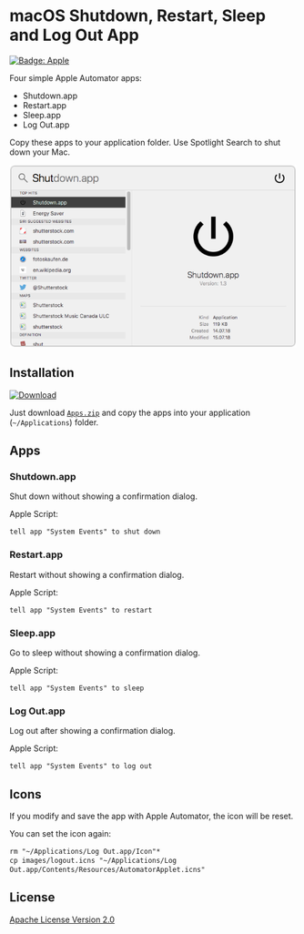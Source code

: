 # macOS Shutdown, Restart, Sleep and Log Out App

[![Badge: Apple](https://img.shields.io/badge/Apple-000000.svg?logo=apple&logoColor=white)](https://github.com/Cyclenerd/macos-missing-shutdown-app#readme)

Four simple Apple Automator apps:

* Shutdown.app
* Restart.app
* Sleep.app
* Log Out.app

Copy these apps to your application folder. Use Spotlight Search to shut down your Mac.

![Spotlight](images/shutdown-spotlight.png)


## Installation

[![Download](https://www.nkn-it.de/img/download_button_200px.png)](https://github.com/Cyclenerd/macos-missing-shutdown-app/releases/download/v1.1/Apps.zip)

Just download [`Apps.zip`](https://github.com/Cyclenerd/macos-missing-shutdown-app/releases/download/v1.1/Apps.zip) and copy the apps into your application (`~/Applications`) folder.

## Apps

### Shutdown.app

Shut down without showing a confirmation dialog.

Apple Script:
```
tell app "System Events" to shut down
```

### Restart.app

Restart without showing a confirmation dialog.

Apple Script:
```
tell app "System Events" to restart
```


### Sleep.app

Go to sleep without showing a confirmation dialog.

Apple Script:
```
tell app "System Events" to sleep
```


### Log Out.app

Log out after showing a confirmation dialog.

Apple Script:
```
tell app "System Events" to log out
```


## Icons

If you modify and save the app with Apple Automator, the icon will be reset.

You can set the icon again:

```shell
rm "~/Applications/Log Out.app/Icon"*
cp images/logout.icns "~/Applications/Log Out.app/Contents/Resources/AutomatorApplet.icns"
```

## License

[Apache License Version 2.0](https://www.apache.org/licenses/LICENSE-2.0)